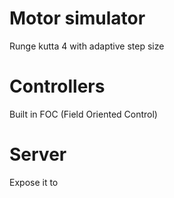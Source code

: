 # Motor simulator

Runge kutta 4 with adaptive step size

# Controllers

Built in FOC (Field Oriented Control)

# Server

  Expose it to

